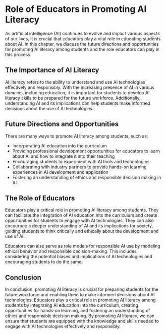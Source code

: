 Role of Educators in Promoting AI Literacy
==========================================================================================

As artificial intelligence (AI) continues to evolve and impact various aspects of our lives, it is crucial that educators play a vital role in educating students about AI. In this chapter, we discuss the future directions and opportunities for promoting AI literacy among students and the role educators can play in this process.

The Importance of AI Literacy
-----------------------------

AI literacy refers to the ability to understand and use AI technologies effectively and responsibly. With the increasing presence of AI in various domains, including education, it is important for students to develop AI literacy skills to be prepared for the future workforce. Additionally, understanding AI and its implications can help students make informed decisions about the use of AI technologies.

Future Directions and Opportunities
-----------------------------------

There are many ways to promote AI literacy among students, such as:

* Incorporating AI education into the curriculum
* Providing professional development opportunities for educators to learn about AI and how to integrate it into their teaching
* Encouraging students to experiment with AI tools and technologies
* Collaborating with industry partners to provide hands-on learning experiences in AI development and application
* Fostering an understanding of ethics and responsible decision making in AI

The Role of Educators
---------------------

Educators play a critical role in promoting AI literacy among students. They can facilitate the integration of AI education into the curriculum and create opportunities for students to engage with AI technologies. They can also encourage a deeper understanding of AI and its implications for society, guiding students to think critically and ethically about the development and use of AI.

Educators can also serve as role models for responsible AI use by modeling ethical behavior and responsible decision-making. This includes considering the potential biases and implications of AI technologies and encouraging students to do the same.

Conclusion
----------

In conclusion, promoting AI literacy is crucial for preparing students for the future workforce and enabling them to make informed decisions about AI technologies. Educators play a critical role in promoting AI literacy among students by integrating AI education into the curriculum, creating opportunities for hands-on learning, and fostering an understanding of ethics and responsible decision making. By promoting AI literacy, we can ensure that students are equipped with the knowledge and skills needed to engage with AI technologies effectively and responsibly.
